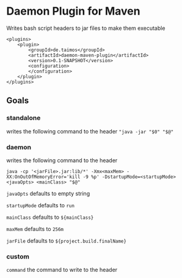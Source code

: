 # Daemon Plugin for Maven

Writes bash script headers to jar files to make them executable  

```
<plugins>
	<plugin>
		<groupId>de.taimos</groupId>
		<artifactId>daemon-maven-plugin</artifactId>
		<version>0.1-SNAPSHOT</version>
		<configuration>
		</configuration>
	</plugin>
</plugins>
```

## Goals

### standalone

writes the following command to the header ``"java -jar "$0" "$@"``

### daemon

writes the following command to the header

``java -cp '<jarFile>.jar:lib/*' -Xmx<maxMem> -XX:OnOutOfMemoryError='kill -9 %p' -DstartupMode=<startupMode> <javaOpts> <mainClass> "$@"``

``javaOpts`` defaults to empty string

``startupMode`` defaults to ``run``

``mainClass`` defaults to ``${mainClass}``

``maxMem`` defaults to ``256m``

``jarFile`` defaults to ``${project.build.finalName}``

### custom

``command`` the command to write to the header
